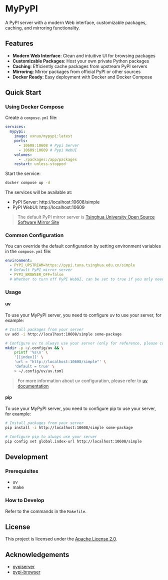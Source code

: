 # MyPyPI

A PyPI server with a modern Web interface, customizable packages, caching, and mirroring functionality.

## Features

- **Modern Web Interface**: Clean and intuitive UI for browsing packages
- **Customizable Packages**: Host your own private Python packages
- **Caching**: Efficiently cache packages from upstream PyPI servers
- **Mirroring**: Mirror packages from official PyPI or other sources
- **Docker Ready**: Easy deployment with Docker and Docker Compose

## Quick Start

### Using Docker Compose

Create a `compose.yml` file:

```yml
services:
  mypypi:
    image: xxnuo/mypypi:latest
    ports:
      - 10608:10608 # Pypi Server
      - 10609:10609 # Pypi WebUI
    volumes:
      - ./packages:/app/packages
    restart: unless-stopped
```

Start the service:

```bash
docker compose up -d
```

The services will be available at:
- PyPI Server: http://localhost:10608/simple
- PyPI WebUI: http://localhost:10609

> The default PyPI mirror server is [Tsinghua University Open Source Software Mirror Site](https://pypi.tuna.tsinghua.edu.cn/simple)

### Common Configuration

You can override the default configuration by setting environment variables in the `compose.yml` file:

```yaml
environment:
  - PYPI_UPSTREAM=https://pypi.tuna.tsinghua.edu.cn/simple 
  # Default PyPI mirror server
  - PYPI_BROWSER_OFF=false 
  # Whether to turn off PyPI WebUI, can be set to true if you only need the PyPI mirror server
```

### Usage

#### uv

To use your MyPyPI server, you need to configure uv to use your server, for example:

```bash
# Install packages from your server
uv add -i http://localhost:10608/simple some-package

# Configure uv to always use your server (only for reference, please configure according to actual situation)
mkdir -p ~/.config/uv && \
    printf '%s\n' \
    '[[index]]' \
    'url = "http://localhost:10608/simple"' \
    'default = true' \
    > ~/.config/uv/uv.toml
```

> For more information about uv configuration, please refer to [uv documentation](https://docs.astral.sh/uv/concepts/projects/dependencies/#dependency-sources)

#### pip

To use your MyPyPI server, you need to configure pip to use your server, for example:

```bash
# Install packages from your server
pip install -i http://localhost:10608/simple some-package

# Configure pip to always use your server
pip config set global.index-url http://localhost:10608/simple
```

## Development

### Prerequisites

- uv
- make

### How to Develop

Refer to the commands in the `Makefile`.

## License

This project is licensed under the [Apache License 2.0](LICENSE).

## Acknowledgements

- [pypiserver](https://github.com/pypiserver/pypiserver.git)
- [pypi-browser](https://github.com/xxnuo/pypi-browser.git)
